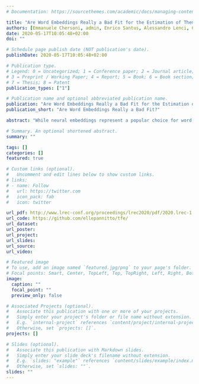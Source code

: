 ```yaml
---
# Documentation: https://sourcethemes.com/academic/docs/managing-content/

title: "Are Word Embeddings Really a Bad Fit for the Estimation of Thematic Fit?"
authors: [Emmanuele Chersoni, admin, Enrico Santus, Alessandro Lenci, Chu-Ren Huang]
date: 2020-05-17T10:05:48+02:00
doi: ""

# Schedule page publish date (NOT publication's date).
publishDate: 2020-05-17T10:05:48+02:00

# Publication type.
# Legend: 0 = Uncategorized; 1 = Conference paper; 2 = Journal article;
# 3 = Preprint / Working Paper; 4 = Report; 5 = Book; 6 = Book section;
# 7 = Thesis; 8 = Patent
publication_types: ["1"]

# Publication name and optional abbreviated publication name.
publication: "Are Word Embeddings Really a Bad Fit for the Estimation of Thematic Fit?"
publication_short: "Are Word Embeddings Really a Bad Fit?"

abstract: "While neural embeddings represent a popular choice for word representation in a wide variety of NLP tasks, their usage for thematic fit modeling has been limited, as they have been reported to lag behind syntax-based count models.  In this paper, we propose a complete evaluation of count models and word embeddings on thematic fit estimation,  by taking into account a larger number of parametersand verb roles and introducing also dependency-based embeddings in the comparison.  Our results show a complex scenario,  where a determinant factor for the performance seems to be the availability to the model of reliable syntactic information for building the distributional representations of the roles"

# Summary. An optional shortened abstract.
summary: ""

tags: []
categories: []
featured: true

# Custom links (optional).
#   Uncomment and edit lines below to show custom links.
# links:
# - name: Follow
#   url: https://twitter.com
#   icon_pack: fab
#   icon: twitter

url_pdf: http://www.lrec-conf.org/proceedings/lrec2020/pdf/2020.lrec-1.700.pdf
url_code: https://github.com/ellepannitto/tfe/
url_dataset:
url_poster:
url_project:
url_slides:
url_source:
url_video:

# Featured image
# To use, add an image named `featured.jpg/png` to your page's folder. 
# Focal points: Smart, Center, TopLeft, Top, TopRight, Left, Right, BottomLeft, Bottom, BottomRight.
image:
  caption: ""
  focal_point: ""
  preview_only: false

# Associated Projects (optional).
#   Associate this publication with one or more of your projects.
#   Simply enter your project's folder or file name without extension.
#   E.g. `internal-project` references `content/project/internal-project/index.md`.
#   Otherwise, set `projects: []`.
projects: []

# Slides (optional).
#   Associate this publication with Markdown slides.
#   Simply enter your slide deck's filename without extension.
#   E.g. `slides: "example"` references `content/slides/example/index.md`.
#   Otherwise, set `slides: ""`.
slides: ""
---
```

